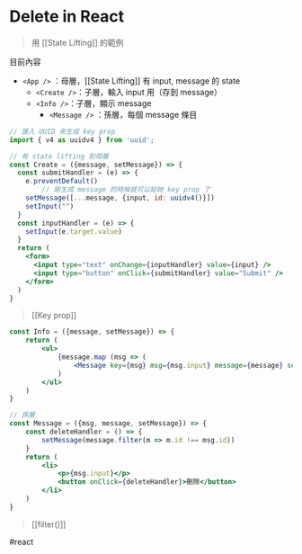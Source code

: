 # Delete in React
>用 [[State Lifting]] 的範例

目前內容
- `<App />` ：母層，[[State Lifting]] 有 input, message 的 state
	- `<Create />`：子層，輸入 input 用（存到 message）
	- `<Info />`：子層，顯示 message
		- `<Message />` ：孫層，每個 message 條目

```jsx
// 匯入 UUID 來生成 key prop
import { v4 as uuidv4 } from 'uuid';

// 有 state lifting 到母層
const Create = ({message, setMessage}) => {
  const submitHandler = (e) => {
    e.preventDefault()
		// 剛生成 message 的時候就可以給她 key prop 了
    setMessage([...message, {input, id: uuidv4()}])
    setInput("")
  }
  const inputHandler = (e) => {
    setInput(e.target.value)
  }
  return (
    <form>
      <input type="text" onChange={inputHandler} value={input} />
      <input type="button" onClick={submitHandler} value="Submit" />
    </form>
  )
}
```
>[[Key prop]]
```jsx
const Info = ({message, setMessage}) => {
	return (
		<ul>
			{message.map (msg => (
				<Message key={msg} msg={msg.input} message={message} setMessage={setMessage} key={msg.id} />)}
			)
		</ul>	
	)
}
```

```jsx
// 孫層
const Message = ({msg, message, setMessage}) => {
	const deleteHandler = () => {
		setMessage(message.filter(m => m.id !== msg.id))
	}
	return (
		<li>
			<p>{msg.input}</p>
			<button onClick={deleteHandler}>刪除</button>
		</li>
	)
}
```
>[[filter()]]  




#react 